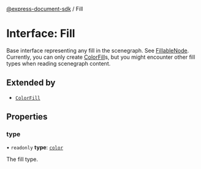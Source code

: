 [@express-document-sdk](../overview.md) / Fill

# Interface: Fill

Base interface representing any fill in the scenegraph. See [FillableNode](../classes/fillable-node.md).
Currently, you can only create [ColorFill](color-fill.md)s, but you might encounter
other fill types when reading scenegraph content.

## Extended by

-   [`ColorFill`](color-fill.md)

## Properties

### type

• `readonly` **type**: [`color`](../enumerations/fill-type.md#color)

The fill type.
